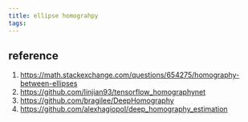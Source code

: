 ```yaml
---
title: ellipse homograhpy
tags:
---
```



## reference
1. https://math.stackexchange.com/questions/654275/homography-between-ellipses
2. https://github.com/linjian93/tensorflow_homographynet
3. https://github.com/bragilee/DeepHomography
4. https://github.com/alexhagiopol/deep_homography_estimation

